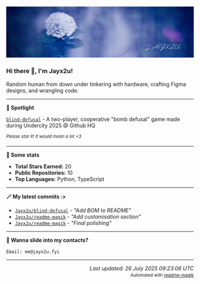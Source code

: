 [![Github Banner](https://github.com/Jayx2u/jayx2u/blob/main/jayx2u-github-banner.png?raw=true)](https://jayx2u.carrd.co)

### Hi there 👋, I'm Jayx2u!

Random human from down under tinkering with hardware, crafting Figma designs, and wrangling code.

---

**💫 Spotlight**

[`blind-defusal`](https://github.com/Jayx2u/blind-defusal) - A two-player, cooperative "bomb defusal" game made during Undercity 2025 @ Github HQ

<sup>*Please star it! It would mean a lot <3*</sup>

---

**📡 Some stats**
- **Total Stars Earned:** 20
- **Public Repositories:** 10
- **Top Languages:** Python, TypeScript

---

**🪄 My latest commits :>**
- [`Jayx2u/blind-defusal`](https://github.com/Jayx2u/blind-defusal) - *"Add BOM to README"*
- [`Jayx2u/readme-magik`](https://github.com/Jayx2u/readme-magik) - *"Add customisation section"*
- [`Jayx2u/readme-magik`](https://github.com/Jayx2u/readme-magik) - *"Final polishing"*

---

**📮 Wanna slide into my contacts?**
```text
Email: me@jayx2u.fyi
```

---

<p align="right">
  <em>Last updated: 26 July 2025 09:23:06 UTC</em>
  <br>
  <small>Automated with <a href="https://github.com/Jayx2u/readme-magik">readme-magik</a></small>
</p>
